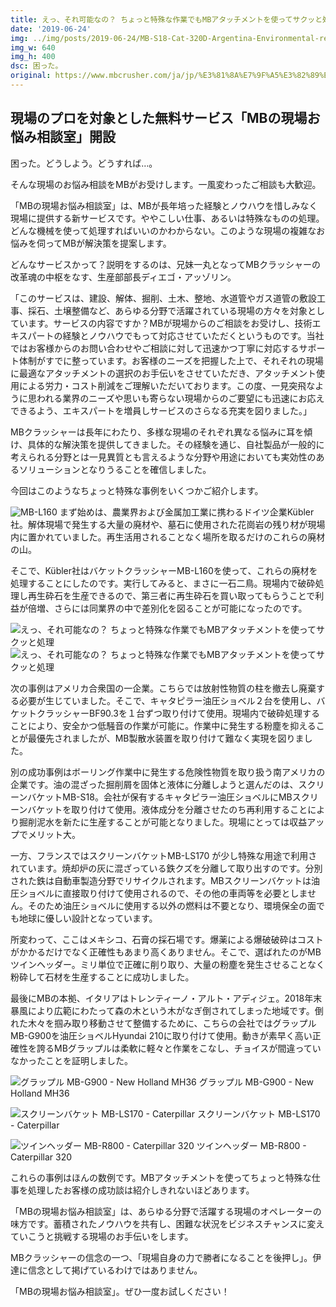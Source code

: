 ```yaml
---
title: えっ、それ可能なの？ ちょっと特殊な作業でもMBアタッチメントを使ってサクッと処理
date: '2019-06-24'
img: ../img/posts/2019-06-24/MB-S18-Cat-320D-Argentina-Environmental-remediation-TAR-4-.640x400.jpg
img_w: 640
img_h: 400
dsc: 困った。
original: https://www.mbcrusher.com/ja/jp/%E3%81%8A%E7%9F%A5%E3%82%89%E3%81%9B/news/%E3%81%88%E3%81%A3%E3%80%81%E3%81%9D%E3%82%8C%E5%8F%AF%E8%83%BD%E3%81%AA%E3%81%AE%EF%BC%9F-%E3%81%A1%E3%82%87%E3%81%A3%E3%81%A8%E7%89%B9%E6%AE%8A%E3%81%AA%E4%BD%9C%E6%A5%AD%E3%81%A7%E3%82%82mb%E3%82%A2%E3%82%BF%E3%83%83%E3%83%81%E3%83%A1%E3%83%B3%E3%83%88%E3%82%92%E4%BD%BF%E3%81%A3%E3%81%A6%E3%82%B5%E3%82%AF%E3%83%83%E3%81%A8%E5%87%A6%E7%90%86
---
```


## 現場のプロを対象とした無料サービス「MBの現場お悩み相談室」開設

困った。どうしよう。どうすれば…。

そんな現場のお悩み相談をMBがお受けします。一風変わったご相談も大歓迎。

「MBの現場お悩み相談室」は、MBが長年培った経験とノウハウを惜しみなく現場に提供する新サービスです。ややこしい仕事、あるいは特殊なものの処理。どんな機械を使って処理すればいいのかわからない。このような現場の複雑なお悩みを伺ってMBが解決策を提案します。

どんなサービスかって？説明をするのは、兄妹一丸となってMBクラッシャーの改革魂の中枢をなす、生産部部長ディエゴ・アッゾリン。

「このサービスは、建設、解体、掘削、土木、整地、水道管やガス道管の敷設工事、採石、土壌整備など、あらゆる分野で活躍されている現場の方々を対象としています。サービスの内容ですか？MBが現場からのご相談をお受けし、技術エキスパートの経験とノウハウでもって対応させていただくというものです。当社ではお客様からのお問い合わせやご相談に対して迅速かつ丁寧に対応するサポート体制がすでに整っています。お客様のニーズを把握した上で、それそれの現場に最適なアタッチメントの選択のお手伝いをさせていただき、アタッチメント使用による労力・コスト削減をご理解いただいております。この度、一見突飛なように思われる業界のニーズや思いも寄らない現場からのご要望にも迅速にお応えできるよう、エキスパートを増員しサービスのさらなる充実を図りました。」

MBクラッシャーは長年にわたり、多様な現場のそれぞれ異なる悩みに耳を傾け、具体的な解決策を提供してきました。その経験を通じ、自社製品が一般的に考えられる分野とは一見異質とも言えるような分野や用途においても実効性のあるソリューションとなりうることを確信しました。

今回はこのようなちょっと特殊な事例をいくつかご紹介します。

<img 
    src="../img/posts/2019-06-24/MB-L160_Fendt-Vario-516_Germany_demolition_640x400.jpg"
    alt="MB-L160"
    class="rounded-2xl"
/>
まず始めは、農業界および金属加工業に携わるドイツ企業Kübler社。解体現場で発生する大量の廃材や、墓石に使用された花崗岩の残り材が現場内に置かれていました。再生活用されることなく場所を取るだけのこれらの廃材の山。

そこで、Kübler社はバケットクラッシャーMB-L160を使って、これらの廃材を処理することにしたのです。実行してみると、まさに一石二鳥。現場内で破砕処理し再生砕石を生産できるので、第三者に再生砕石を買い取ってもらうことで利益が倍増、さらには同業界の中で差別化を図ることが可能になったのです。

<img 
    src="../img/posts/2019-06-24/MB-S18-Cat-320D-Argentina-Environmental-remediation-TAR-4-.640x400.jpg"
    alt="えっ、それ可能なの？ ちょっと特殊な作業でもMBアタッチメントを使ってサクッと処理"
    class="rounded-2xl"
/>
<img 
    src="../img/posts/2019-06-24/CB-ICrushing_640x400_USA.jpg"
    alt="えっ、それ可能なの？ ちょっと特殊な作業でもMBアタッチメントを使ってサクッと処理"
    class="rounded-2xl"
/>

次の事例はアメリカ合衆国の一企業。こちらでは放射性物質の柱を撤去し廃棄する必要が生じていました。そこで、キャタピラー油圧ショベル２台を使用し、バケットクラッシャーBF90.3を１台ずつ取り付けて使用。現場内で破砕処理することにより、安全かつ低騒音の作業が可能に。作業中に発生する粉塵を抑えることが最優先されましたが、MB製散水装置を取り付けて難なく実現を図りました。



別の成功事例はボーリング作業中に発生する危険性物質を取り扱う南アメリカの企業です。油の混ざった掘削屑を固体と液体に分離しようと選んだのは、スクリーンバケットMB-S18。会社が保有するキャタピラー油圧ショベルにMBスクリーンバケットを取り付けて使用。液体成分を分離させたのち再利用することにより掘削泥水を新たに生産することが可能となりました。現場にとっては収益アップでメリット大。

一方、フランスではスクリーンバケットMB-LS170 が少し特殊な用途で利用されています。焼却炉の灰に混ざっている鉄クズを分離して取り出すのです。分別された鉄は自動車製造分野でリサイクルされます。MBスクリーンバケットは油圧ショベルに直接取り付けて使用されるので、その他の車両等を必要としません。そのため油圧ショベルに使用する以外の燃料は不要となり、環境保全の面でも地球に優しい設計となっています。

所変わって、ここはメキシコ、石膏の採石場です。爆薬による爆破破砕はコストがかかるだけでなく正確性もあまり高くありません。そこで、選ばれたのがMBツインヘッダー。ミリ単位で正確に削り取り、大量の粉塵を発生させることなく粉砕して石材を生産することに成功しました。

最後にMBの本拠、イタリアはトレンティーノ・アルト・アディジェ。2018年末暴風により広範にわたって森の木という木がなぎ倒されてしまった地域です。倒れた木々を掴み取り移動させて整備するために、こちらの会社ではグラップルMB-G900を油圧ショベルHyundai 210に取り付けて使用。動きが素早く高い正確性を誇るMBグラップルは柔軟に軽々と作業をこなし、チョイスが間違っていなかったことを証明しました。

<img 
    src="../img/posts/2019-06-24/MB-G900-Italy-New-Holland-MH36-Wood-Environmental-Remediation-2-.640x400.png"
    alt="グラップル MB-G900 - New Holland MH36"
    class="rounded-2xl"
/>
グラップル MB-G900 - New Holland MH36

<img 
    src="../img/posts/2019-06-24/MB-LS170-Caterpillar-France-Recycling-Iron-waste.640x400.jpg"
    alt="スクリーンバケット MB-LS170 - Caterpillar"
    class="rounded-2xl"
/>
スクリーンバケット MB-LS170 - Caterpillar

<img 
    src="../img/posts/2019-06-24/MB-R800_640x400.jpg"
    alt="ツインヘッダー MB-R800 - Caterpillar 320
"
    class="rounded-2xl"
/>
ツインヘッダー MB-R800 - Caterpillar 320

これらの事例はほんの数例です。MBアタッチメントを使ってちょっと特殊な仕事を処理したお客様の成功談は紹介しきれないほどあります。

「MBの現場お悩み相談室」は、あらゆる分野で活躍する現場のオペレーターの味方です。蓄積されたノウハウを共有し、困難な状況をビジネスチャンスに変えていこうと挑戦する現場のお手伝いをします。

MBクラッシャーの信念の一つ、「現場自身の力で勝者になることを後押し」。伊達に信念として掲げているわけではありません。

「MBの現場お悩み相談室」。ぜひ一度お試しください！
